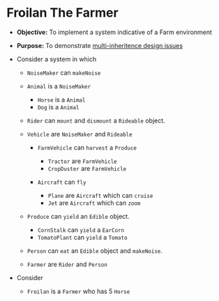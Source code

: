 # Froilan The Farmer
* **Objective:** To implement a system indicative of a Farm environment
* **Purpose:** To demonstrate [multi-inheritence design issues](https://www.geeksforgeeks.org/java-and-multiple-inheritance/)


* Consider a system in which 
	* `NoiseMaker` can `makeNoise`
	* `Animal` is a `NoiseMaker`
		* `Horse` is a `Animal`
		* `Dog` is a `Animal`

	* `Rider` can `mount` and `dismount` a `Rideable` object.

	* `Vehicle` are `NoiseMaker` and `Rideable`
		* `FarmVehicle` can `harvest` a `Produce`
			* `Tractor` are `FarmVehicle`
			* `CropDuster` are `FarmVehicle`

		* `Aircraft` can  `fly`
			* `Plane` are `Aircraft` which can `cruise`
			* `Jet` are `Aircraft` which can `zoom`

	* `Produce` can `yield` an `Edible` object.
		* `CornStalk` can `yield` a `EarCorn`
		* `TomatoPlant` can `yield` a `Tomato`

	* `Person` can `eat` an `Edible` object and `makeNoise`.
	* `Farmer` are `Rider` and `Person`


* Consider 
	* `Froilan` is a `Farmer` who has 5 `Horse`
